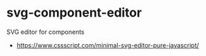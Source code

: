 # svg-component-editor

SVG editor for components

- https://www.cssscript.com/minimal-svg-editor-pure-javascript/
